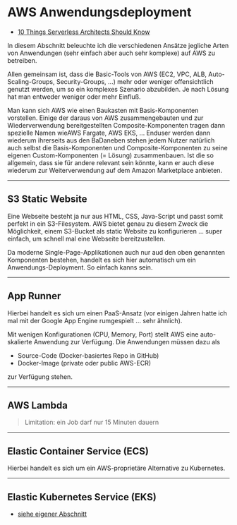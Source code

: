 # AWS Anwendungsdeployment

* [10 Things Serverless Architects Should Know](https://aws.amazon.com/blogs/architecture/ten-things-serverless-architects-should-know/)

In diesem Abschnitt beleuchte ich die verschiedenen Ansätze jegliche Arten von Anwendungen (sehr einfach aber auch sehr komplexe) auf AWS zu betreiben.

Allen gemeinsam ist, dass die Basic-Tools von AWS (EC2, VPC, ALB, Auto-Scaling-Groups, Security-Groups, ...) mehr oder weniger offensichtlich genutzt werden, um so ein komplexes Szenario abzubilden. Je nach Lösung hat man entweder weniger oder mehr Einfluß.

Man kann sich AWS wie einen Baukasten mit Basis-Komponenten vorstellen. Einige der daraus von AWS zusammengebauten und zur Wiederverwendung bereitgestellten Composite-Komponenten tragen dann spezielle Namen wieAWS Fargate, AWS EKS, ... Enduser werden dann wiederum ihrerseits aus den BaDaneben stehen jedem Nutzer natürlich auch selbst die Basis-Komponenten und Composite-Komponenten zu seine eigenen Custom-Komponenten (= Lösung) zusammenbauen. Ist die so allgemein, dass sie für andere relevant sein könnte, kann er auch diese wiederum zur Weiterverwendung auf dem Amazon Marketplace anbieten.

---

## S3 Static Website

Eine Webseite besteht ja nur aus HTML, CSS, Java-Script und passt somit perfekt in ein S3-Filesystem. AWS bietet genau zu diesem Zweck die Möglichkeit, einem S3-Bucket als static Website zu konfigurieren ... super einfach, um schnell mal eine Webseite bereitzustellen.

Da moderne Single-Page-Applikationen auch nur aud den oben genannten Komponenten bestehen, handelt es sich hier automatisch um ein Anwendungs-Deployment. So einfach kanns sein.

---

## App Runner

Hierbei handelt es sich um einen PaaS-Ansatz (vor einigen Jahren hatte ich mal mit der Google App Engine rumgespielt ... sehr ähnlich).

Mit wenigen Konfigurationen (CPU, Memory, Port) stellt AWS eine auto-skalierte Anwendung zur Verfügung. Die Anwendungen müssen dazu als

* Source-Code (Docker-basiertes Repo in GitHub)
* Docker-Image (private oder public AWS-ECR)

zur Verfügung stehen.

---

## AWS Lambda

> Limitation: ein Job darf nur 15 Minuten dauern

---

## Elastic Container Service (ECS)

Hierbei handelt es sich um ein AWS-proprietäre Alternative zu Kubernetes.

---

## Elastic Kubernetes Service (EKS)

* [siehe eigener Abschnitt](aws-eks.md)
